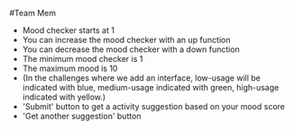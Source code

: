 #Team Mem


* Mood checker starts at 1 
* You can increase the mood checker with an up function
* You can decrease the mood checker with a down function
* The minimum mood checker is 1 
* The maximum mood is 10
* (In the challenges where we add an interface, low-usage will be indicated with blue, medium-usage indicated with green, high-usage indicated with yellow.)
* 'Submit' button to get a activity suggestion based on your mood score
* 'Get another suggestion' button